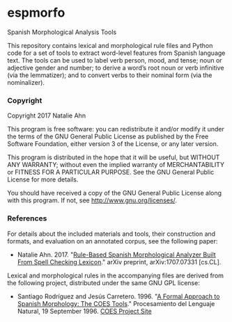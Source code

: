 # espmorfo
Spanish Morphological Analysis Tools

This repository contains lexical and morphological rule files and Python code
for a set of tools to extract word-level features from Spanish language text.
The tools can be used to label verb person, mood, and tense; noun or adjective
gender and number; to derive a word’s root noun or verb infinitive (via the
lemmatizer); and to convert verbs to their nominal form (via the nominalizer).


### Copyright

Copyright 2017 Natalie Ahn

This program is free software: you can redistribute it and/or modify
it under the terms of the GNU General Public License as published by
the Free Software Foundation, either version 3 of the License, or
any later version.

This program is distributed in the hope that it will be useful,
but WITHOUT ANY WARRANTY; without even the implied warranty of
MERCHANTABILITY or FITNESS FOR A PARTICULAR PURPOSE.  See the
GNU General Public License for more details.

You should have received a copy of the GNU General Public License
along with this program.  If not, see <http://www.gnu.org/licenses/>.


### References

For details about the included materials and tools, their construction and
formats, and evaluation on an annotated corpus, see the following paper:

   * Natalie Ahn. 2017. "[Rule-Based Spanish Morphological Analyzer Built 
   From Spell Checking Lexicon](https://arxiv.org/pdf/1707.07331.pdf)."
   arXiv preprint, arXiv:1707.07331 [cs.CL].

Lexical and morphological rules in the accompanying files are derived from
the following project, distributed under the same GNU GPL license:

   * Santiago Rodríguez and Jesús Carretero. 1996. "[A Formal Approach to 
   Spanish Morphology: The COES Tools](http://www.datsi.fi.upm.es/~coes/publications/sepln.pdf)."
   Procesamiento del Lenguaje Natural, 19 September 1996.
   [COES Project Site](http://www.datsi.fi.upm.es/~coes/coes.html)

